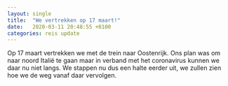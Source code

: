 ```yaml
---
layout: single
title:  "We vertrekken op 17 maart!"
date:   2020-03-11 20:48:55 +0100
categories: reis update
---
```

Op 17 maart vertrekken we met de trein naar Oostenrijk. Ons plan was om naar noord Italië te gaan maar in verband met het coronavirus kunnen we daar nu niet langs. We stappen nu dus een halte eerder uit, we zullen zien hoe we de weg vanaf daar vervolgen.


